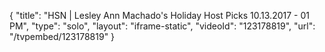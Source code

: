 {
    "title": "HSN | Lesley Ann Machado's Holiday Host Picks 10.13.2017 - 01 PM",
    "type": "solo",
    "layout": "iframe-static",
    "videoId": "123178819",
    "url": "\/tvpembed\/123178819"
}